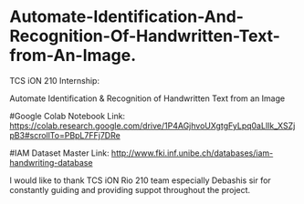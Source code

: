 # Automate-Identification-And-Recognition-Of-Handwritten-Text-from-An-Image.
TCS iON 210 Internship:

Automate Identification & Recognition of Handwritten Text from an Image

#Google Colab Notebook Link: https://colab.research.google.com/drive/1P4AGjhvoUXgtgFyLpq0aLlIk_XSZjpB3#scrollTo=PBpL7FFj7DRe


#IAM Dataset Master Link: http://www.fki.inf.unibe.ch/databases/iam-handwriting-database

I would like to thank TCS iON Rio 210 team especially Debashis sir for constantly guiding and providing suppot throughout the project.
